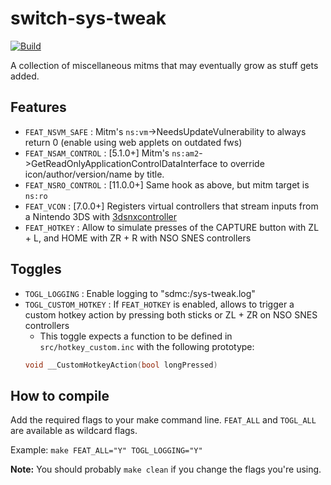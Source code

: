 switch-sys-tweak
================

[![Build](https://github.com/p-sam/switch-sys-tweak/workflows/Build/badge.svg?branch=master)](https://github.com/p-sam/switch-sys-tweak/actions?query=workflow%3ABuild)

A collection of miscellaneous mitms that may eventually grow as stuff gets added.

## Features

* `FEAT_NSVM_SAFE` : Mitm's `ns:vm`->NeedsUpdateVulnerability to always return 0 (enable using web applets on outdated fws)
* `FEAT_NSAM_CONTROL` : [5.1.0+] Mitm's `ns:am2`->GetReadOnlyApplicationControlDataInterface to override icon/author/version/name by title.
* `FEAT_NSRO_CONTROL` : [11.0.0+] Same hook as above, but mitm target is `ns:ro`
* `FEAT_VCON` : [7.0.0+] Registers virtual controllers that stream inputs from a Nintendo 3DS with [3dsnxcontroller](https://github.com/p-sam/3dsnxcontroller)
* `FEAT_HOTKEY` : Allow to simulate presses of the CAPTURE button with ZL + L, and HOME with ZR + R with NSO SNES controllers

## Toggles

* `TOGL_LOGGING` : Enable logging to "sdmc:/sys-tweak.log"
* `TOGL_CUSTOM_HOTKEY` : If `FEAT_HOTKEY` is enabled, allows to trigger a custom hotkey action by pressing both sticks or ZL + ZR on NSO SNES controllers
	- This toggle expects a function to be defined in `src/hotkey_custom.inc` with the following prototype:
	```c
	void __CustomHotkeyAction(bool longPressed)
	```

## How to compile

Add the required flags to your make command line. `FEAT_ALL` and `TOGL_ALL` are available as wildcard flags.

Example: `make FEAT_ALL="Y" TOGL_LOGGING="Y"`

**Note:** You should probably `make clean` if you change the flags you're using.
